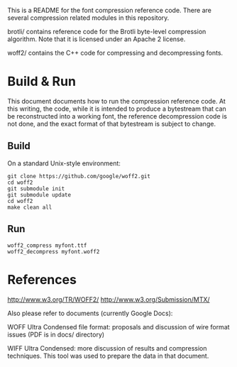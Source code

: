 ﻿This is a README for the font compression reference code. There are several
compression related modules in this repository.

brotli/ contains reference code for the Brotli byte-level compression
algorithm. Note that it is licensed under an Apache 2 license.

woff2/ contains the C++ code for compressing and decompressing fonts.

# Build & Run

This document documents how to run the compression reference code. At this
writing, the code, while it is intended to produce a bytestream that can be
reconstructed into a working font, the reference decompression code is not
done, and the exact format of that bytestream is subject to change.

## Build

On a standard Unix-style environment:

```
git clone https://github.com/google/woff2.git
cd woff2
git submodule init
git submodule update
cd woff2
make clean all
```

## Run

```
woff2_compress myfont.ttf
woff2_decompress myfont.woff2
```

# References

http://www.w3.org/TR/WOFF2/
http://www.w3.org/Submission/MTX/

Also please refer to documents (currently Google Docs):

WOFF Ultra Condensed file format: proposals and discussion of wire format
issues (PDF is in docs/ directory)

WIFF Ultra Condensed: more discussion of results and compression techniques.
This tool was used to prepare the data in that document.
